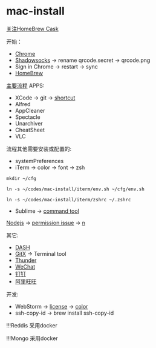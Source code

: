 # mac-install 


[关注HomeBrew Cask](http://caskroom.io/)

开始：
* [Chrome](https://www.baidu.com/s?wd=chrome) 
* [Shadowsocks](https://github.com/stevennuo/shadowsocks) -> rename qrcode.secret -> qrcode.png
* Sign in Chrome -> restart -> sync
* [HomeBrew](brew.sh)

[主要流程](https://github.com/sb2nov/mac-setup)
APPS:
* XCode -> git -> [shortcut](https://github.com/robbyrussell/oh-my-zsh/wiki/Plugin:git)
* Alfred
* AppCleaner
* Spectacle
* Unarchiver
* CheatSheet
* VLC

流程其他需要安装或配置的:
* systemPreferences
* iTerm -> color -> font -> zsh

``` mkdir ~/cfg ```

``` ln -s ~/codes/mac-install/iterm/env.sh ~/cfg/env.sh ```

``` ln -s ~/codes/mac-install/iterm/zshrc ~/.zshrc ```

* Sublime -> [command tool](https://gist.github.com/olivierlacan/1195304)

[Nodejs](https://nodejs.org/en/) -> [permission issue](https://docs.npmjs.com/getting-started/fixing-npm-permissions) -> [n](https://github.com/tj/n)

其它:
* [DASH](https://itunes.apple.com/us/app/dash/id449589707?ls=1&mt=12)
* [GitX](http://gitx.frim.nl/) -> Terminal tool
* [Thunder](http://mac.xunlei.com/)
* [WeChat](http://weixin.qq.com/cgi-bin/readtemplate?t=mac)
* [钉钉](http://www.dingtalk.com/#a1)
* [阿里旺旺](http://labs.etao.com/aliwangwang)

开发:
* WebStorm -> [license](https://s.taobao.com/search?q=webstorm) -> [color](https://github.com/jkaving/intellij-colors-solarized)
* ssh-copy-id  -> brew install ssh-copy-id

!!!Reddis 采用docker

!!!Mongo 采用docker
